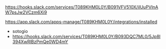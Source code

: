 https://hooks.slack.com/services/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



https://app.slack.com/apps-manage/T089KHM0L0Y/integrations/installed


- sotogio
- https://hooks.slack.com/services/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